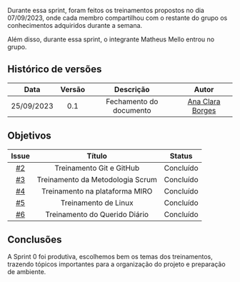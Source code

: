 Durante essa sprint, foram feitos os treinamentos propostos no dia 07/09/2023, onde cada membro compartilhou com o restante do grupo os conhecimentos adquiridos durante a semana.

Além disso, durante essa sprint, o integrante Matheus Mello entrou no grupo.

## Histórico de versões

|    Data    | Versão |       Descrição       |      Autor      |
| :--------: | :----: | :-------------------: | :-------------: |
| 25/09/2023 |  0.1   | Fechamento do documento| [Ana Clara Borges](https://github.com/anabborges)|


## Objetivos


|                          Issue                           |              Título               |                       Status                        |
| :------------------------------------------------------: | :-------------------------------: | :-------------------------------------------------: |
| [#2](https://github.com/unb-mds/2023-2-Squad08/issues/2) |      Treinamento Git e GitHub     |                     Concluído                       |
| [#3](https://github.com/unb-mds/2023-2-Squad08/issues/3) | Treinamento da Metodologia Scrum  |                     Concluído                       |
| [#4](https://github.com/unb-mds/2023-2-Squad08/issues/4) |   Treinamento na plataforma MIRO  |                     Concluído                       |
| [#5](https://github.com/unb-mds/2023-2-Squad08/issues/5) |         Treinamento de Linux      |                     Concluído                       |
| [#6](https://github.com/unb-mds/2023-2-Squad08/issues/6) |    Treinamento do Querido Diário  |                     Concluído                       |

## Conclusões

A Sprint 0 foi produtiva, escolhemos bem os temas dos treinamentos, trazendo tópicos importantes para a organização do projeto e preparação de ambiente.